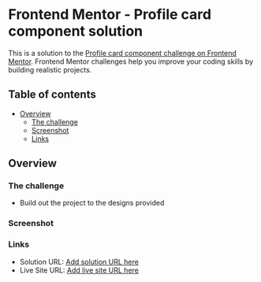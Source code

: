 # Frontend Mentor - Profile card component solution

This is a solution to the [Profile card component challenge on Frontend Mentor](https://www.frontendmentor.io/challenges/profile-card-component-cfArpWshJ). Frontend Mentor challenges help you improve your coding skills by building realistic projects.

## Table of contents

- [Overview](#overview)
  - [The challenge](#the-challenge)
  - [Screenshot](#screenshot)
  - [Links](#links)

## Overview

### The challenge

- Build out the project to the designs provided

### Screenshot

### Links

- Solution URL: [Add solution URL here](https://your-solution-url.com)
- Live Site URL: [Add live site URL here](https://your-live-site-url.com)
